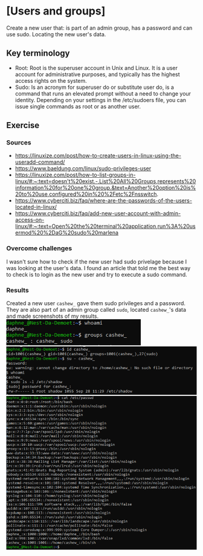 # [Users and groups]
Create a new user that: is part of an admin group, has a password and can use sudo. Locating the new user's data.

## Key terminology
- Root: Root is the superuser account in Unix and Linux. It is a user account for administrative purposes, and typically has the highest access rights on the system.
- Sudo: Is an acronym for superuser do or substitute user do, is a command that runs an elevated prompt without a need to change your identity. Depending on your settings in the /etc/sudoers file, you can issue single commands as root or as another user.

## Exercise
### Sources
- https://linuxize.com/post/how-to-create-users-in-linux-using-the-useradd-command/
- https://www.baeldung.com/linux/sudo-privileges-user
- https://linuxize.com/post/how-to-list-groups-in-linux/#:~:text=doesn't%20exist.-,List%20All%20Groups,represents%20information%20for%20one%20group.&text=Another%20option%20is%20to%20use,configured%20in%20%2Fetc%2Fnsswitch.
- https://www.cyberciti.biz/faq/where-are-the-passwords-of-the-users-located-in-linux/
- https://www.cyberciti.biz/faq/add-new-user-account-with-admin-access-on-linux/#:~:text=Open%20the%20terminal%20application,run%3A%20usermod%20%2DaG%20sudo%20marlena


### Overcome challenges
I wasn't sure how to check if the new user had sudo privelage because I was looking at the user's data. I found an article that told me the best way to check is to login as the new user and try to execute a sudo command.

### Results
Created a new user `cashew_` gave them sudo privileges and a password. They are also part of an admin group called `sudo`, located `cashew_`'s data and made screenshots of my results.
![](./screenshot_user_cashew.png)
![](./screenshot_sudo_cashew.png)
![](./screenshot_passwd.png)